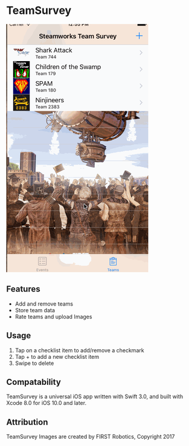 # TeamSurvey

![](https://github.com/kerilue/TeamSurvey/blob/master/TeamSurveyStuffYaKnow.gif)

## Features

- Add and remove teams
- Store team data
- Rate teams and upload Images

## Usage 

1. Tap on a checklist item to add/remove a checkmark
2. Tap + to add a new checklist item
3. Swipe to delete

## Compatability

TeamSurvey is a universal iOS app written with Swift 3.0, and built with Xcode 8.0 for iOS 10.0 and later.

## Attribution

TeamSurvey Images are created by FIRST Robotics, Copyright 2017
